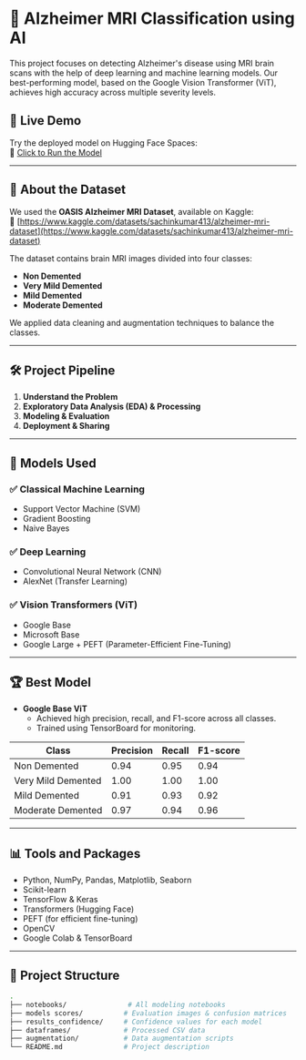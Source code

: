 # 🧠 Alzheimer MRI Classification using AI

This project focuses on detecting Alzheimer's disease using MRI brain scans with the help of deep learning and machine learning models. Our best-performing model, based on the Google Vision Transformer (ViT), achieves high accuracy across multiple severity levels.

## 🚀 Live Demo

Try the deployed model on Hugging Face Spaces:  
🔗 [Click to Run the Model](https://huggingface.co/spaces/AhmadHakami/Alzheimer_image_classification)

---

## 🧩 About the Dataset

We used the **OASIS Alzheimer MRI Dataset**, available on Kaggle:  
🔗 [https://www.kaggle.com/datasets/sachinkumar413/alzheimer-mri-dataset](https://www.kaggle.com/datasets/sachinkumar413/alzheimer-mri-dataset)

The dataset contains brain MRI images divided into four classes:
- **Non Demented**
- **Very Mild Demented**
- **Mild Demented**
- **Moderate Demented**

We applied data cleaning and augmentation techniques to balance the classes.

---

## 🛠️ Project Pipeline

1. **Understand the Problem**  
2. **Exploratory Data Analysis (EDA) & Processing**  
3. **Modeling & Evaluation**  
4. **Deployment & Sharing**

---

## 🧪 Models Used

### ✅ Classical Machine Learning
- Support Vector Machine (SVM)
- Gradient Boosting
- Naive Bayes

### ✅ Deep Learning
- Convolutional Neural Network (CNN)
- AlexNet (Transfer Learning)

### ✅ Vision Transformers (ViT)
- Google Base
- Microsoft Base
- Google Large + PEFT (Parameter-Efficient Fine-Tuning)

---

## 🏆 Best Model

- **Google Base ViT**
  - Achieved high precision, recall, and F1-score across all classes.
  - Trained using TensorBoard for monitoring.

| Class               | Precision | Recall | F1-score |
|--------------------|-----------|--------|----------|
| Non Demented       | 0.94      | 0.95   | 0.94     |
| Very Mild Demented | 1.00      | 1.00   | 1.00     |
| Mild Demented      | 0.91      | 0.93   | 0.92     |
| Moderate Demented  | 0.97      | 0.94   | 0.96     |

---

## 📊 Tools and Packages

- Python, NumPy, Pandas, Matplotlib, Seaborn
- Scikit-learn
- TensorFlow & Keras
- Transformers (Hugging Face)
- PEFT (for efficient fine-tuning)
- OpenCV
- Google Colab & TensorBoard

---

## 📁 Project Structure

```bash
.
├── notebooks/               # All modeling notebooks
├── models scores/          # Evaluation images & confusion matrices
├── results_confidence/     # Confidence values for each model
├── dataframes/             # Processed CSV data
├── augmentation/           # Data augmentation scripts
└── README.md               # Project description

